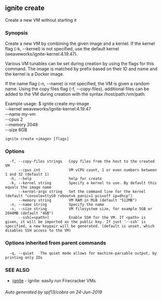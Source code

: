 ## ignite create

Create a new VM without starting it

### Synopsis


Create a new VM by combining the given image and a kernel.
If the kernel flag (-k, --kernel) is not specified, use the
default kernel (weaveworks/ignite-kernel:4.19.47).

Various VM tunables can be set during creation by using
the flags for this command. The image is matched by prefix
based on their ID and name and the kernel is a Docker image.

If the name flag (-n, --name) is not specified,
the VM is given a random name. Using the copy files
flag (-f, --copy-files), additional files can be added to
the VM during creation with the syntax /host/path:/vm/path.

Example usage:
	$ ignite create my-image \
		--kernel weaveworks/ignite-kernel:4.19.47 \
		--name my-vm \
		--cpus 2 \
		--memory 2048 \
		--size 6GB


```
ignite create <image> [flags]
```

### Options

```
  -f, --copy-files strings   Copy files from the host to the created VM
      --cpus int             VM vCPU count, 1 or even numbers between 1 and 32 (default 1)
  -h, --help                 help for create
  -k, --kernel string        Specify a kernel to use. By default this equals the image name
      --kernel-args string   Set the command line for the kernel (default "console=ttyS0 reboot=k panic=1 pci=off ip=dhcp")
      --memory string        VM RAM in MiB (default "512MB")
  -n, --name string          Specify the name
  -s, --size string          VM filesystem size, for example 5GB or 2048MB (default "4GB")
      --ssh[=<path>]         Enable SSH for the VM. If <path> is given, it will be imported as the public key. If just '--ssh' is specified, a new keypair will be generated. (default is unset, which disables SSH access to the VM)
```

### Options inherited from parent commands

```
  -q, --quiet   The quiet mode allows for machine-parsable output, by printing only IDs
```

### SEE ALSO

* [ignite](ignite.md)	 - ignite: easily run Firecracker VMs

###### Auto generated by spf13/cobra on 24-Jun-2019
